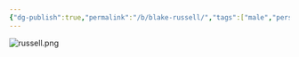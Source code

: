 ```yaml
---
{"dg-publish":true,"permalink":"/b/blake-russell/","tags":["male","person"]}
---
```






![russell.png](/img/user/Extras/Images/russell.png)
